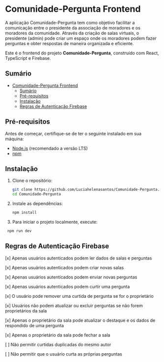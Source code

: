 # Comunidade-Pergunta Frontend

A aplicação Comunidade-Pergunta tem como objetivo facilitar a comunicação entre o presidente da associação de moradores e os moradores da comunidade.
Através da criação de salas virtuais, o presidente (admin) pode criar um espaço onde os moradores podem fazer perguntas e obter respostas de maneira
organizada e eficiente.

Este é o frontend do projeto **Comunidade-Pergunta**, construído com React, TypeScript e Firebase.

## Sumário

- [Comunidade-Pergunta Frontend](#comunidade-pergunta-frontend)
  - [Sumário](#sumário)
  - [Pré-requisitos](#pré-requisitos)
  - [Instalação](#instalação)
  - [Regras de Autenticação Firebase](#regras-de-autenticação-firebase)

## Pré-requisitos

Antes de começar, certifique-se de ter o seguinte instalado em sua máquina:

- [Node.js](https://nodejs.org/en/download/) (recomendado a versão LTS)
- [npm](https://www.npmjs.com/get-npm)

## Instalação

1. Clone o repositório:

   ```sh
   git clone https://github.com/Luciahelenasantos/Comunidade-Pergunta.git
   cd Comunidade-Pergunta

2. Instale as dependências:

   ```sh
   npm install

3. Para iniciar o projeto localmente, execute:
  
  ```sh
   npm run dev
  ```
  
## Regras de Autenticação Firebase

[x] Apenas usuários autenticados podem ler dados de salas e perguntas

[x] Apenas usuários autenticados podem criar novas salas

[x] Apenas usuários autenticados podem enviar novas perguntas

[x] Apenas usuários autenticados podem curtir uma pergunta

[x] O usuário pode remover uma curtida de pergunta se for o proprietário

[x] Usuários não podem atualizar ou excluir perguntas se não forem proprietários da sala

[x] Apenas o proprietário da sala pode atualizar o destaque e os dados de respondido de uma pergunta

[x] Apenas o proprietário da sala pode fechar a sala

[ ] Não permitir curtidas duplicadas do mesmo autor

[ ] Não permitir que o usuário curta as próprias perguntas
